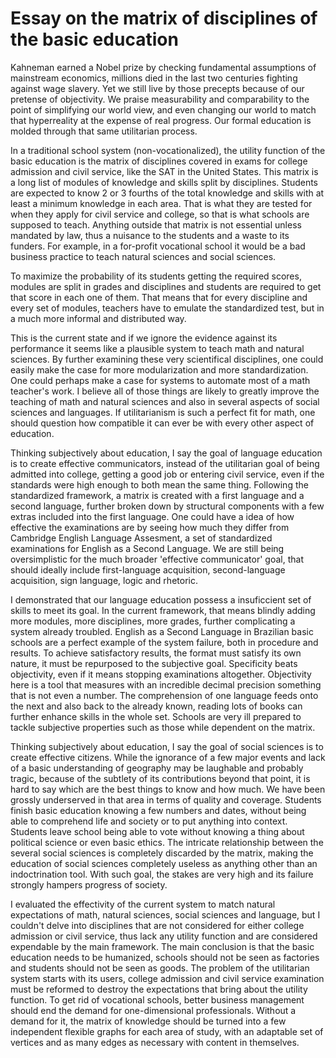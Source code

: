 # Essay on the matrix of disciplines of the basic education

Kahneman earned a Nobel prize by checking fundamental assumptions of mainstream economics, millions died in the last two centuries fighting against wage slavery. Yet we still live by those precepts because of our pretense of objectivity. We praise measurability and comparability to the point of simplifying our world view, and even changing our world to match that hyperreality at the expense of real progress. Our formal education is molded through that same utilitarian process.

In a traditional school system (non-vocationalized), the utility function of the basic education is the matrix of disciplines covered in exams for college admission and civil service, like the SAT in the United States. This matrix is a long list of modules of knowledge and skills split by disciplines. Students are expected to know 2 or 3 fourths of the total knowledge and skills with at least a minimum knowledge in each area. That is what they are tested for when they apply for civil service and college, so that is what schools are supposed to teach. Anything outside that matrix is not essential unless mandated by law, thus a nuisance to the students and a waste to its funders. For example, in a for-profit vocational school it would be a bad business practice to teach natural sciences and social sciences.

To maximize the probability of its students getting the required scores, modules are split in grades and disciplines and students are required to get that score in each one of them. That means that for every discipline and every set of modules, teachers have to emulate the standardized test, but in a much more informal and distributed way.

This is the current state and if we ignore the evidence against its performance it seems like a plausible system to teach math and natural sciences. By further examining these very scientifical disciplines, one could easily make the case for more modularization and more standardization. One could perhaps make a case for systems to automate most of a math teacher's work. I believe all of those things are likely to greatly improve the teaching of math and natural sciences and also in several aspects of social sciences and languages. If utilitarianism is such a perfect fit for math, one should question how compatible it can ever be with every other aspect of education.

Thinking subjectively about education, I say the goal of language education is to create effective communicators, instead of the utilitarian goal of being admitted into college, getting a good job or entering civil service, even if the standards were high enough to both mean the same thing. Following the standardized framework, a matrix is created with a first language and a second language, further broken down by structural components with a few extras included into the first language. One could have a idea of how effective the examinations are by seeing how much they differ from Cambridge English Language Assesment, a set of standardized examinations for English as a Second Language. We are still being oversimplistic for the much broader 'effective communicator' goal, that should ideally include first-language acquisition, second-language acquisition, sign language, logic and rhetoric.

I demonstrated that our language education possess a insuficcient set of skills to meet its goal. In the current framework, that means blindly adding more modules, more disciplines, more grades, further complicating a system already troubled. English as a Second Language in Brazilian basic schools are a perfect example of the system failure, both in procedure and results. To achieve satisfactory results, the format must satisfy its own nature, it must be repurposed to the subjective goal. Specificity beats objectivity, even if it means stopping examinations altogether. Objectivity here is a tool that measures with an incredible decimal precision something that is not even a number. The comprehension of one language feeds onto the next and also back to the already known, reading lots of books can further enhance skills in the whole set. Schools are very ill prepared to tackle subjective properties such as those while dependent on the matrix.

Thinking subjectively about education, I say the goal of social sciences is to create effective citizens. While the ignorance of a few major events and lack of a basic understanding of geography may be laughable and probably tragic, because of the subtlety of its contributions beyond that point, it is hard to say which are the best things to know and how much. We have been grossly underserved in that area in terms of quality and coverage. Students finish basic education knowing a few numbers and dates, without being able to comprehend life and society or to put anything into context. Students leave school being able to vote without knowing a thing about political science or even basic ethics. The intricate relationship between the several social sciences is completely discarded by the matrix, making the education of social sciences completely useless as anything other than an indoctrination tool. With such goal, the stakes are very high and its failure strongly hampers progress of society.

I evaluated the effectivity of the current system to match natural expectations of math, natural sciences, social sciences and language, but I couldn't delve into disciplines that are not considered for either college admission or civil service, thus lack any utility function and are considered expendable by the main framework. The main conclusion is that the basic education needs to be humanized, schools should not be seen as factories and students should not be seen as goods. The problem of the utilitarian system starts with its users, college admission and civil service examination must be reformed to destroy the expectations that bring about the utility function. To get rid of vocational schools, better business management should end the demand for one-dimensional professionals. Without a demand for it, the matrix of knowledge should be turned into a few independent flexible graphs for each area of study, with an adaptable set of vertices and as many edges as necessary with content in themselves.
